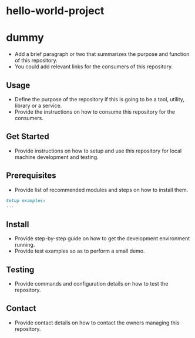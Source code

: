 # hello-world-project

# dummy
* Add a brief paragraph or two that summarizes the purpose and function of this repository.
* You could add relevant links for the consumers of this repository.

## Usage
* Define the purpose of the repository if this is going to be a tool, utility, library or a service.
* Provide the instructions on how to consume this repository for the consumers.

## Get Started
* Provide instructions on how to setup and use this repository for local machine development and testing.

## Prerequisites
* Provide list of recommended modules and steps on how to install them.

```markdown
Setup examples:
...
```

## Install
* Provide step-by-step guide on how to get the development environment running.
* Provide test examples so as to perform a small demo.

## Testing
* Provide commands and configuration details on how to test the repository.

## Contact
* Provide contact details on how to contact the owners managing this repository.

